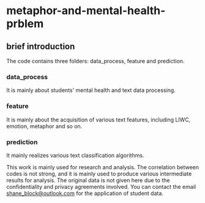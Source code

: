 # metaphor-and-mental-health-prblem

## brief introduction
The code contains three folders: data_process, feature and prediction.

### data_process
It is mainly about students' mental health and text data processing.

### feature
It is mainly about the acquisition of various text features, including LIWC, emotion, metaphor and so on.

### prediction
It mainly realizes various text classification algorithms.

This work is mainly used for research and analysis. The correlation between codes is not strong, and it is mainly used to produce various intermediate results for analysis. The original data is not given here due to the confidentiality and privacy agreements involved. You can contact the email shane_block@outlook.com for the application of student data.
